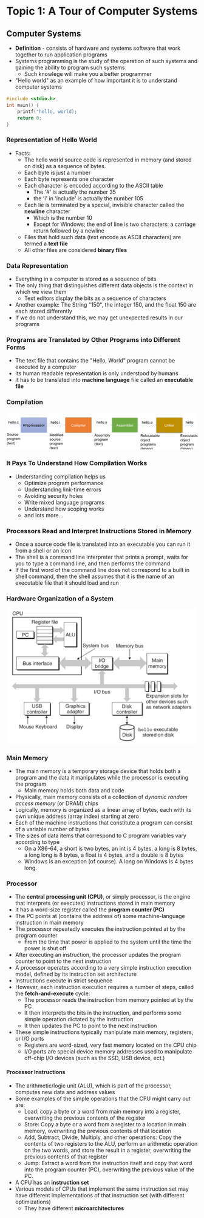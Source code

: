 Topic 1: A Tour of Computer Systems
========================

## Computer Systems
+ **Definition** - consists of hardware and systems software that work together to run application programs
+ Systems programming is the study of the operation of such systems and gaining the ability to program such systems
    + Such knowlege will make you a better programmer
+ "Hello world" as an example of how important it is to understand computer systems
```C
#include <stdio.h>
int main() {
    printf("hello, world);
    return 0;
}
```

### Representation of Hello World
+ Facts:
    + The hello world source code is represented in memory (and stored on disk) as a sequence of bytes.
    + Each byte is just a number
    + Each byte represents one character
    + Each character is encoded according to the ASCII table
        + The '#' is actually the number 35
        + the 'i' in 'include' is actually the number 105
    + Each lie is terminated by a special, invisible character called the **newline** character
        + Which is the number 10
        + Except for Windows; the end of line is two characters: a carriage return followed by a newline
    + Files that hold such data (text encode as ASCII characters) are termed a **text file**
    + All other files are considered **binary files**

### Data Representation
+ Everything in a computer is stored as a sequence of bits
+ The only thing that distinguishes different data objects is the context in which we view them
    + Text editors display the bits as a sequence of characters
+ Another example: The String "150", the integer 150, and the float 150 are each stored differently
+ If we do not understand this, we may get unexpected results in our programs

### Programs are Translated by Other Programs into Different Forms
+ The text file that contains the "Hello, World" program cannot be executed by a computer
+ Its human readable representation is only understood by humans
+ It has to be translated into **machine language** file called an **executable file**

### Compilation
![compilation](media/compilation.png)


### It Pays To Understand How Compilation Works
+ Understanding compilation helps us
    + Optimize program performance
    + Understanding link-time errors
    + Avoiding security holes
    + Write mixed language programs
    + Understand how scoping works
    + and lots more...

### Processors Read and Interpret Instructions Stored in Memory
+ Once a source code file is translated into an executable you can run it from a shell or an icon
+ The shell is a command line interpreter that prints a prompt, waits for you to type a command line, and then performs the command
+ If the first word of the command line does not correspond to a built in shell command, then the shell assumes that it is the name of an executable file that it should load and run

### Hardware Organization of a System
![HordwareOrgSys](media/HordwareOrgSys.png)

### Main Memory
+ The main memory is a temporary storage device that holds both a program and the data it manipulates while the processor is executing the program
    + Main memory holds both data and code
+ Physically, main memory consists of a collection of *dynamic random access memory* (or DRAM) chips
+ Logically, memory is organized as a linear array of bytes, each with its own unique address (array index) starting at zero
+ Each of the machine instructions that constitute a program can consist of a variable number of bytes
+ The sizes of data items that correspond to C program variables vary according to type
    + On a X86-64, a short is two bytes, an int is 4 bytes, a long is 8 bytes, a long long is 8 bytes, a float is 4 bytes, and a double is 8 bytes
    + Windows is an exception (of course). A long on Windows is 4 bytes long.

### Processor
+ The **central processing unit (CPU)**, or simply processor, is the engine that interprets (or executes) instructions stored in main memory
+ It has a word-size register called the **program counter (PC)**
+ The PC points at (contains the address of) some machine-language instruction in main memory
+ The processor repeatedly executes the instruction pointed at by the program counter
    + From the time that power is applied to the system until the time the power is shut off
+ After executing an instruction, the processor updates the program counter to point to the next instruction
+ A processor operates according to a very simple instruction execution model, defined by its instruction set architecture
+ Instructions execute in strict sequence
+ However, each instruction execution requires a number of steps, called the **fetch-and-execute** cycle:
    + The processor reads the instruction from memory pointed at by the PC
    + It then interprets the bits in the instruction, and performs some simple operation dictated by the instruction
    + It then updates the PC to point to the next instruction
+ These simple instructions typically manipulate main memory, registers, or I/O ports
    + Registers are word-sized, very fast memory located on the CPU chip
    + I/O ports are special device memory addresses used to manipulate off-chip I/O devices (such as the SSD, USB device, ect.)

#### Processor Instructions
+ The arithmetic/logic unit (ALU), which is part of the processor, computes new data and address values
+ Some examples of the simple operations that the CPU might carry out are:
    + Load: copy a byte or a word from main memory into a register, overwriting the previous contents of the register
    + Store: Copy a byte or a word from a register to a location in main memory, overwriting the previous contents of that location
    + Add, Subtract, Divide, Multiply, and other operations: Copy the contents of two registers to the ALU, perform an arithmetic operation on the two words, and store the result in a register, overwriting the previous contents of that register
    + Jump: Extract a word from the instruction itself and copy that word into the program counter (PC), overwriting the previous value of the PC.
+ A CPU has an **instruction set**
+ Various models of CPUs that implement the same instruction set may have different implementations of that instruction set (with different optimizations)
    + They have different **microarchitectures**
